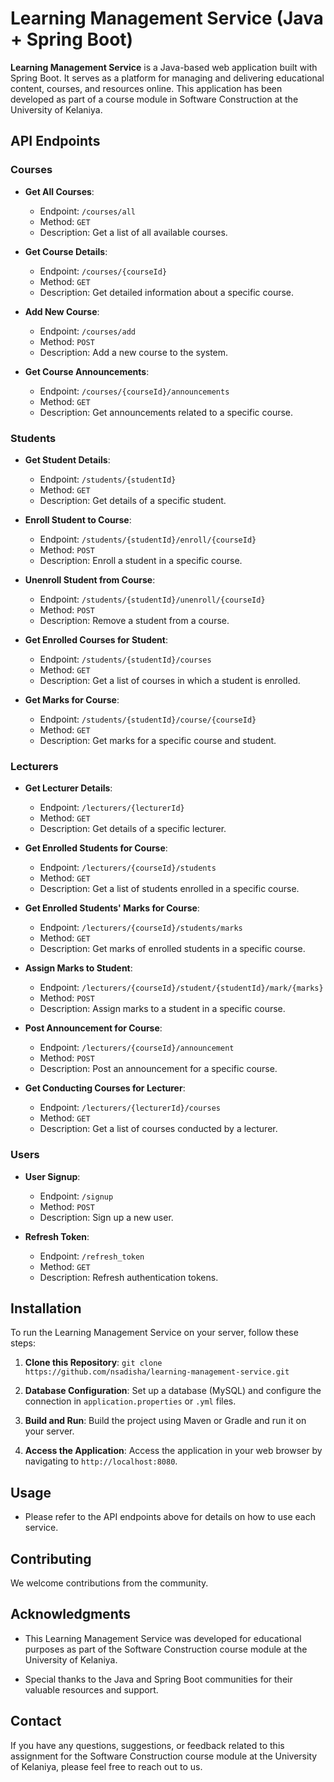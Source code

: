 # Learning Management Service (Java + Spring Boot)

**Learning Management Service** is a Java-based web application built with Spring Boot. It serves as a platform for managing and delivering educational content, courses, and resources online. This application has been developed as part of a course module in Software Construction at the University of Kelaniya.

## API Endpoints

### Courses

- **Get All Courses**:
  - Endpoint: `/courses/all`
  - Method: `GET`
  - Description: Get a list of all available courses.

- **Get Course Details**:
  - Endpoint: `/courses/{courseId}`
  - Method: `GET`
  - Description: Get detailed information about a specific course.

- **Add New Course**:
  - Endpoint: `/courses/add`
  - Method: `POST`
  - Description: Add a new course to the system.

- **Get Course Announcements**:
  - Endpoint: `/courses/{courseId}/announcements`
  - Method: `GET`
  - Description: Get announcements related to a specific course.

### Students

- **Get Student Details**:
  - Endpoint: `/students/{studentId}`
  - Method: `GET`
  - Description: Get details of a specific student.

- **Enroll Student to Course**:
  - Endpoint: `/students/{studentId}/enroll/{courseId}`
  - Method: `POST`
  - Description: Enroll a student in a specific course.

- **Unenroll Student from Course**:
  - Endpoint: `/students/{studentId}/unenroll/{courseId}`
  - Method: `POST`
  - Description: Remove a student from a course.

- **Get Enrolled Courses for Student**:
  - Endpoint: `/students/{studentId}/courses`
  - Method: `GET`
  - Description: Get a list of courses in which a student is enrolled.

- **Get Marks for Course**:
  - Endpoint: `/students/{studentId}/course/{courseId}`
  - Method: `GET`
  - Description: Get marks for a specific course and student.

### Lecturers

- **Get Lecturer Details**:
  - Endpoint: `/lecturers/{lecturerId}`
  - Method: `GET`
  - Description: Get details of a specific lecturer.

- **Get Enrolled Students for Course**:
  - Endpoint: `/lecturers/{courseId}/students`
  - Method: `GET`
  - Description: Get a list of students enrolled in a specific course.

- **Get Enrolled Students' Marks for Course**:
  - Endpoint: `/lecturers/{courseId}/students/marks`
  - Method: `GET`
  - Description: Get marks of enrolled students in a specific course.

- **Assign Marks to Student**:
  - Endpoint: `/lecturers/{courseId}/student/{studentId}/mark/{marks}`
  - Method: `POST`
  - Description: Assign marks to a student in a specific course.

- **Post Announcement for Course**:
  - Endpoint: `/lecturers/{courseId}/announcement`
  - Method: `POST`
  - Description: Post an announcement for a specific course.

- **Get Conducting Courses for Lecturer**:
  - Endpoint: `/lecturers/{lecturerId}/courses`
  - Method: `GET`
  - Description: Get a list of courses conducted by a lecturer.

### Users

- **User Signup**:
  - Endpoint: `/signup`
  - Method: `POST`
  - Description: Sign up a new user.

- **Refresh Token**:
  - Endpoint: `/refresh_token`
  - Method: `GET`
  - Description: Refresh authentication tokens.

## Installation

To run the Learning Management Service on your server, follow these steps:

1. **Clone this Repository**: `git clone https://github.com/nsadisha/learning-management-service.git`

2. **Database Configuration**: Set up a database (MySQL) and configure the connection in `application.properties` or `.yml` files.

3. **Build and Run**: Build the project using Maven or Gradle and run it on your server.

4. **Access the Application**: Access the application in your web browser by navigating to `http://localhost:8080`.

## Usage

- Please refer to the API endpoints above for details on how to use each service.

## Contributing

We welcome contributions from the community. 

## Acknowledgments

- This Learning Management Service was developed for educational purposes as part of the Software Construction course module at the University of Kelaniya.

- Special thanks to the Java and Spring Boot communities for their valuable resources and support.

## Contact

If you have any questions, suggestions, or feedback related to this assignment for the Software Construction course module at the University of Kelaniya, please feel free to reach out to us.
